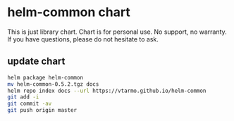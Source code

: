 # helm-common chart

This is just library chart. Chart is for personal use. No support, no warranty. If you have questions, please do not hesitate to ask.

## update chart

```bash
helm package helm-common
mv helm-common-0.5.2.tgz docs
helm repo index docs --url https://vtarmo.github.io/helm-common
git add -i
git commit -av
git push origin master
```